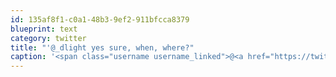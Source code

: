 ```yaml
---
id: 135af8f1-c0a1-48b3-9ef2-911bfcca8379
blueprint: text
category: twitter
title: "'@_dlight yes sure, when, where?"
caption: '<span class="username username_linked">@<a href="https://twitter.com/_dlight" title="Битюцкий Корнилий">_dlight</a></span> yes sure, when, where?'
---
```

